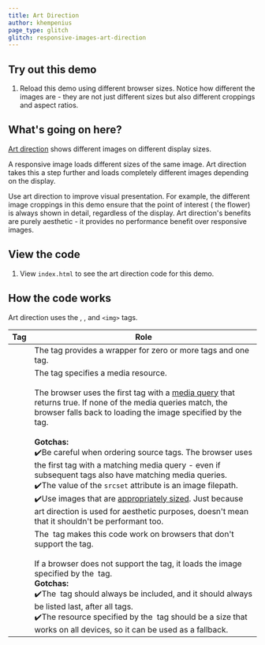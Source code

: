 ```yaml
---
title: Art Direction
author: khempenius
page_type: glitch
glitch: responsive-images-art-direction
---
```


## Try out this demo

1. Reload this demo using different browser sizes. Notice how different the
images are - they are not just different sizes but also different croppings and
aspect ratios.

## What's going on here?

[Art direction](https://developer.mozilla.org/en-US/docs/Learn/HTML/Multimedia_and_embedding/Responsive_images#Art_direction)
shows different images on different display sizes.

A responsive image loads different sizes of the same image. Art direction takes
this a step further and loads completely different images depending on the
display.

Use art direction to improve visual presentation. For example, the different
image croppings in this demo ensure that the point of interest ( the flower) is
always shown in detail, regardless of the display. Art direction's benefits are
purely aesthetic - it provides no performance benefit over responsive images.

## View the code

1. View `index.html` to see the art direction code for this demo.

## How the code works

Art direction uses the
[<picture>](https://developer.mozilla.org/en-US/docs/Web/HTML/Element/picture),
[<source>](https://developer.mozilla.org/en-US/docs/Web/HTML/Element/source),
and `<img>` tags.

<table>
<thead>
<tr>
<th><strong>Tag</strong></th>
<th><strong>Role</strong></th>
</tr>
</thead>
<tbody>
<tr>
<td><picture></td>
<td>The <code><picture></code> tag provides a wrapper for zero or more
<code><source></code> tags and one <code><image></code> tag. </td>
</tr>
<tr>
<td><source></td>
<td>The <code><source></code> tag specifies a media resource.<br>
<br>
The browser uses the first <code><source></code> tag with a <a
href="https://developer.mozilla.org/en-US/docs/Web/CSS/Media_Queries/Using_media_queries">media
query</a> that returns true. If none of the media queries match, the
browser falls back to loading the image specified by the <code><img></code>
tag.<br>
<br>
<strong>Gotchas:</strong><br>
✔️Be careful when ordering source tags. The browser uses the first
<code><source></code> tag with a matching media query - even if subsequent
<code><source></code> tags also have matching media queries.<br>
✔️The value of the <code>srcset</code> attribute is an image filepath.<br>
✔️Use images that are <u>appropriately sized</u>. Just because art
direction is used for aesthetic purposes, doesn't mean that it shouldn't be
performant too.</td>
</tr>
<tr>
<td><img></td>
<td>The <code><img></code> tag makes this code work on browsers that don't
support the <code><picture></code> tag.<br>
<br>
If a browser does not support the <code><picture></code> tag, it loads the
image specified by the <code><img></code> tag.  <br>
<strong>Gotchas:</strong><br>
✔️The <code><img></code> tag should always be included, and it should
always be listed last, after all <code><source></code> tags.<br>
✔️The resource specified by the <code><img></code> tag should be a
size that works on all devices, so it can be used as a fallback.</td>
</tr>
</tbody>
</table>
